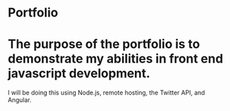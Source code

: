 # Portfolio
# The purpose of the portfolio is to demonstrate my abilities in front end javascript development.
I will be doing this using Node.js, remote hosting, the Twitter API, and Angular.
